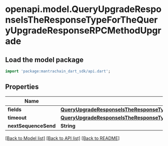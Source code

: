 # openapi.model.QueryUpgradeResponseIsTheResponseTypeForTheQueryUpgradeResponseRPCMethodUpgrade

## Load the model package
```dart
import 'package:mantrachain_dart_sdk/api.dart';
```

## Properties
Name | Type | Description | Notes
------------ | ------------- | ------------- | -------------
**fields** | [**QueryUpgradeResponseIsTheResponseTypeForTheQueryUpgradeResponseRPCMethodUpgradeFields**](QueryUpgradeResponseIsTheResponseTypeForTheQueryUpgradeResponseRPCMethodUpgradeFields.md) |  | [optional] 
**timeout** | [**QueryUpgradeResponseIsTheResponseTypeForTheQueryUpgradeResponseRPCMethodUpgradeTimeout**](QueryUpgradeResponseIsTheResponseTypeForTheQueryUpgradeResponseRPCMethodUpgradeTimeout.md) |  | [optional] 
**nextSequenceSend** | **String** |  | [optional] 

[[Back to Model list]](../README.md#documentation-for-models) [[Back to API list]](../README.md#documentation-for-api-endpoints) [[Back to README]](../README.md)


